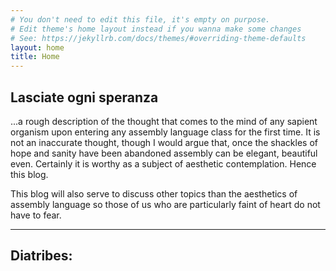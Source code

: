 ```yaml
---
# You don't need to edit this file, it's empty on purpose.
# Edit theme's home layout instead if you wanna make some changes
# See: https://jekyllrb.com/docs/themes/#overriding-theme-defaults
layout: home
title: Home
---
```


## Lasciate ogni speranza

...a rough description of the thought that comes to the mind of any sapient organism upon 
entering any assembly language class for the first time. It is not an inaccurate thought, 
though I would argue that, once the shackles of hope and sanity have been abandoned
assembly can be elegant, beautiful even. Certainly it is worthy as a subject of aesthetic
contemplation. Hence this blog.

This blog will also serve to discuss other topics than the aesthetics of assembly language
so those of us who are particularly faint of heart do not have to fear.

___
## Diatribes:

